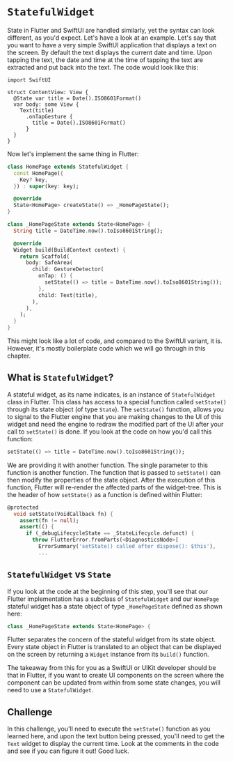 # `StatefulWidget`

State in Flutter and SwiftUI are handled similarly, yet the syntax can look different, as you'd expect. Let's have a look at an example. Let's say that you want to have a very simple SwiftUI application that displays a text on the screen. By default the text displays the current date and time. Upon tapping the text, the date and time at the time of tapping the text are extracted and put back into the text. The code would look like this:

```
import SwiftUI

struct ContentView: View {
  @State var title = Date().ISO8601Format()
  var body: some View {
    Text(title)
      .onTapGesture {
        title = Date().ISO8601Format()
      }
  }
}
```

Now let's implement the same thing in Flutter:

```dart
class HomePage extends StatefulWidget {
  const HomePage({
    Key? key,
  }) : super(key: key);

  @override
  State<HomePage> createState() => _HomePageState();
}

class _HomePageState extends State<HomePage> {
  String title = DateTime.now().toIso8601String();

  @override
  Widget build(BuildContext context) {
    return Scaffold(
      body: SafeArea(
        child: GestureDetector(
          onTap: () {
            setState(() => title = DateTime.now().toIso8601String());
          },
          child: Text(title),
        ),
      ),
    );
  }
}
```

This might look like a lot of code, and compared to the SwiftUI variant, it is. However, it's mostly boilerplate code which we will go through in this chapter.

## What is `StatefulWidget`?

A stateful widget, as its name indicates, is an instance of `StatefulWidget` class in Flutter. This class has access to a special function called `setState()` through its state object (of type `State`). The `setState()` function, allows you to signal to the Flutter engine that you are making changes to the UI of this widget and need the engine to redraw the modified part of the UI after your call to `setState()` is done. If you look at the code on how you'd call this function:

```dart
setState(() => title = DateTime.now().toIso8601String());
```

We are providing it with another function. The single parameter to this function is another function. The function that is passed to `setState()` can then modify the properties of the state object. After the execution of this function, Flutter will re-render the affected parts of the widget-tree. This is the header of how `setState()` as a function is defined within Flutter:

```dart
@protected
  void setState(VoidCallback fn) {
    assert(fn != null);
    assert(() {
      if (_debugLifecycleState == _StateLifecycle.defunct) {
        throw FlutterError.fromParts(<DiagnosticsNode>[
          ErrorSummary('setState() called after dispose(): $this'),
          ...
```

## `StatefulWidget` vs `State`

If you look at the code at the beginning of this step, you'll see that our Flutter implementation has a subclass of `StatefulWidget` and our `HomePage` stateful widget has a state object of type `_HomePageState` defined as shown here:

```dart
class _HomePageState extends State<HomePage> {
```

Flutter separates the concern of the stateful widget from its state object. Every state object in Flutter is translated to an object that can be displayed on the screen by returning a `Widget` instance from its `build()` function.

The takeaway from this for you as a SwiftUI or UIKit developer should be that in Flutter, if you want to create UI components on the screen where the component can be updated from within from some state changes, you will need to use a `StatefulWidget`.

## Challenge

In this challenge, you'll need to execute the `setState()` function as you learned here, and upon the text button being pressed, you'll need to get the `Text` widget to display the current time. Look at the comments in the code and see if you can figure it out! Good luck.